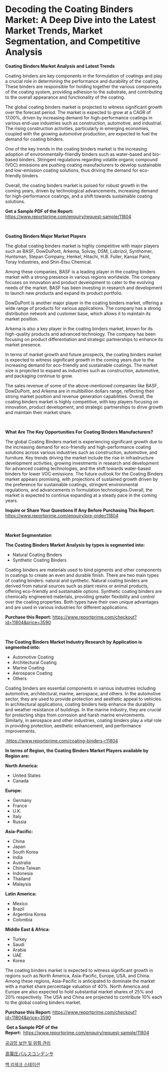 <p><h1>Decoding the Coating Binders Market: A Deep Dive into the Latest Market Trends, Market Segmentation, and Competitive Analysis</h1></p><p><strong>Coating Binders Market Analysis and Latest Trends</strong></p>
<p><p>Coating binders are key components in the formulation of coatings and play a crucial role in determining the performance and durability of the coating. These binders are responsible for holding together the various components of the coating system, providing adhesion to the substrate, and contributing to the overall appearance and functionality of the coating.</p><p>The global coating binders market is projected to witness significant growth over the forecast period. The market is expected to grow at a CAGR of 17.00%, driven by increasing demand for high-performance coatings in various end-use industries such as construction, automotive, and industrial. The rising construction activities, particularly in emerging economies, coupled with the growing automotive production, are expected to fuel the demand for coating binders.</p><p>One of the key trends in the coating binders market is the increasing adoption of environmentally-friendly binders such as water-based and bio-based binders. Stringent regulations regarding volatile organic compound (VOC) emissions are pushing coating manufacturers to develop sustainable and low-emission coating solutions, thus driving the demand for eco-friendly binders.</p><p>Overall, the coating binders market is poised for robust growth in the coming years, driven by technological advancements, increasing demand for high-performance coatings, and a shift towards sustainable coating solutions.</p></p>
<p><strong>Get a Sample PDF of the Report:&nbsp;</strong> <a href="https://www.reportprime.com/enquiry/request-sample/11804">https://www.reportprime.com/enquiry/request-sample/11804</a></p>
<p>&nbsp;</p>
<p><strong>Coating Binders Major Market Players</strong></p>
<p><p>The global coating binders market is highly competitive with major players such as BASF, DowDuPont, Arkema, Solvay, DSM, Lubrizol, Synthomer, Huntsman, Stepan Company, Henkel, Hitachi, H.B. Fuller, Kansai Paint, Toray Industries, and Shin-Etsu Chemical.</p><p>Among these companies, BASF is a leading player in the coating binders market with a strong presence in various regions worldwide. The company focuses on innovation and product development to cater to the evolving needs of the market. BASF has been investing in research and development to launch new products and expand its product portfolio.</p><p>DowDuPont is another major player in the coating binders market, offering a wide range of products for various applications. The company has a strong distribution network and customer base, which allows it to maintain its market position.</p><p>Arkema is also a key player in the coating binders market, known for its high-quality products and advanced technology. The company has been focusing on product differentiation and strategic partnerships to enhance its market presence.</p><p>In terms of market growth and future prospects, the coating binders market is expected to witness significant growth in the coming years due to the increasing demand for eco-friendly and sustainable coatings. The market size is projected to expand as industries such as construction, automotive, and packaging continue to grow.</p><p>The sales revenue of some of the above-mentioned companies like BASF, DowDuPont, and Arkema are in multibillion dollars range, reflecting their strong market position and revenue generation capabilities. Overall, the coating binders market is highly competitive, with key players focusing on innovation, product development, and strategic partnerships to drive growth and maintain their market share.</p></p>
<p>&nbsp;</p>
<p><strong>What Are The Key Opportunities For Coating Binders Manufacturers?</strong></p>
<p><p>The global Coating Binders market is experiencing significant growth due to the increasing demand for eco-friendly and high-performance coating solutions across various industries such as construction, automotive, and furniture. Key trends driving the market include the rise in infrastructure development activities, growing investments in research and development for advanced coating technologies, and the shift towards water-based binders for lower VOC emissions. The future outlook for the Coating Binders market appears promising, with projections of sustained growth driven by the preference for sustainable coatings, stringent environmental regulations, and advancements in formulation technologies.Overall, the market is expected to continue expanding at a steady pace in the coming years.</p></p>
<p><strong>Inquire or Share Your Questions If Any Before Purchasing This Report:</strong> <a href="https://www.reportprime.com/enquiry/pre-order/11804">https://www.reportprime.com/enquiry/pre-order/11804</a></p>
<p>&nbsp;</p>
<p><strong>Market Segmentation</strong></p>
<p><strong>The Coating Binders Market Analysis by types is segmented into:</strong></p>
<p><ul><li>Natural Coating Binders</li><li>Synthetic Coating Binders</li></ul></p>
<p><p>Coating binders are materials used to bind pigments and other components in coatings to create an even and durable finish. There are two main types of coating binders: natural and synthetic. Natural coating binders are derived from natural sources such as plant resins or animal products, offering eco-friendly and sustainable options. Synthetic coating binders are chemically engineered materials, providing greater flexibility and control over the coating properties. Both types have their own unique advantages and are used in various industries for different applications.</p></p>
<p><strong>Purchase this Report:&nbsp;</strong><a href="https://www.reportprime.com/checkout?id=11804&price=3590">https://www.reportprime.com/checkout?id=11804&price=3590</a></p>
<p>&nbsp;</p>
<p><strong>The Coating Binders Market Industry Research by Application is segmented into:</strong></p>
<p><ul><li>Automotive Coating</li><li>Architectural Coating</li><li>Marine Coating</li><li>Aerospace Coating</li><li>Others</li></ul></p>
<p><p>Coating binders are essential components in various industries including automotive, architectural, marine, aerospace, and others. In the automotive sector, they are used to provide protection and aesthetic appeal to vehicles. In architectural applications, coating binders help enhance the durability and weather resistance of buildings. In the marine industry, they are crucial for protecting ships from corrosion and harsh marine environments. Similarly, in aerospace and other industries, coating binders play a vital role in providing protection, aesthetic enhancement, and performance improvements.</p></p>
<p><a href="https://www.reportprime.com/coating-binders-r11804">&nbsp;https://www.reportprime.com/coating-binders-r11804</a></p>
<p><strong>In terms of Region, the Coating Binders Market Players available by Region are:</strong></p>
<p>
    <p> <strong> North America: </strong>
        <ul>
            <li>United States</li>
            <li>Canada</li>
        </ul>
        </p> 
    <p> <strong> Europe: </strong>
        <ul>
            <li>Germany</li>
            <li>France</li>
            <li>U.K.</li>
            <li>Italy</li>
            <li>Russia</li>
        </ul>
        </p> 
    <p> <strong> Asia-Pacific: </strong>
        <ul>
            <li>China</li>
            <li>Japan</li>
            <li>South Korea</li>
            <li>India</li>
            <li>Australia</li>
            <li>China Taiwan</li>
            <li>Indonesia</li>
            <li>Thailand</li>
            <li>Malaysia</li>
        </ul>
        </p> 
    <p> <strong> Latin America: </strong>
        <ul>
            <li>Mexico</li>
            <li>Brazil</li>
            <li>Argentina Korea</li>
            <li>Colombia</li>
        </ul>
        </p> 
    <p> <strong> Middle East & Africa: </strong>
        <ul>
            <li>Turkey</li>
            <li>Saudi</li>
            <li>Arabia</li>
            <li>UAE</li>
            <li>Korea</li>
        </ul>
    </p>
    </p>
<p><p>The coating binders market is expected to witness significant growth in regions such as North America, Asia-Pacific, Europe, USA, and China. Among these regions, Asia-Pacific is anticipated to dominate the market with a market share percentage valuation of 40%. North America and Europe are also expected to hold substantial market shares of 25% and 20% respectively. The USA and China are projected to contribute 10% each to the global coating binders market.</p></p>
<p><strong>Purchase this Report: </strong><a href="https://www.reportprime.com/checkout?id=11804&price=3590">https://www.reportprime.com/checkout?id=11804&price=3590</a></p>
<p>&nbsp;<strong>Get a Sample PDF of the Report:&nbsp;&nbsp;</strong><a href="https://www.reportprime.com/enquiry/request-sample/11804">https://www.reportprime.com/enquiry/request-sample/11804</a></p>
<p><strong></strong></p>
<p><p><a href="https://github.com/lzrvbyqzftro57/Market-Research-Report-List-2/blob/main/449261767150.md">공급망 보안 및 위험 관리</a></p><p><a href="https://github.com/oqxogxyvqe90775/Market-Research-Report-List-2/blob/main/181779869587.md">高電圧パルスコンデンサ</a></p><p><a href="https://medium.com/@lilmama456456/bga-%EB%A6%AC%EC%9B%8C%ED%81%AC-%EC%8A%A4%ED%85%8C%EC%9D%B4%EC%85%98-%EC%8B%9C%EC%9E%A5-2031%EB%85%84%EA%B9%8C%EC%A7%80%EC%9D%98-%ED%8A%B8%EB%A0%8C%EB%93%9C-%EC%98%88%EC%B8%A1-%EB%B0%8F-%EA%B2%BD%EC%9F%81-%EB%B6%84%EC%84%9D-ec3e49f9fe1d">백 리워크 스테이션</a></p></p>